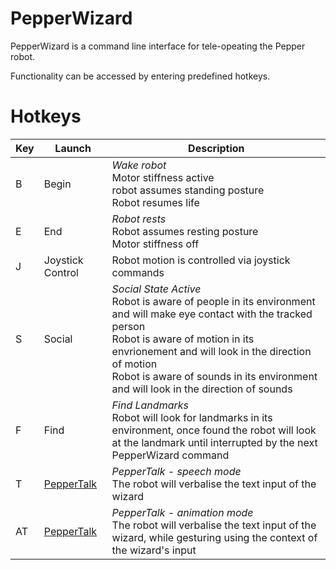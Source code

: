 # PepperWizard 

PepperWizard is a command line interface for tele-opeating the Pepper robot. 

Functionality can be accessed by entering predefined hotkeys. 

# Hotkeys 
| **Key**  | **Launch**        | **Description** |
| -------- | -------           | -------- 
| B        | Begin             | *Wake robot* <br>Motor stiffness active <br>robot assumes standing posture <br> Robot resumes life
| E        | End              | *Robot rests* <br> Robot assumes resting posture <br> Motor stiffness off
| J        | Joystick Control           | Robot motion is controlled via joystick commands
| S        | Social   | *Social State Active* <br> Robot is aware of people in its environment and will make eye contact with the tracked person <br> Robot is aware of motion in its envrionement and will look in the direction of motion <br> Robot is aware of sounds in its environment and will look in the direction of sounds
| F        | Find               | *Find Landmarks* <br> Robot will look for landmarks in its environment, once found the robot will look at the landmark until interrupted by the next PepperWizard command
| T        | [PepperTalk](/PepperTalk.md)               | *PepperTalk - speech mode* <br> The robot will verbalise the text input of the wizard
| AT        | [PepperTalk](/PepperTalk.md)               | *PepperTalk - animation mode* <br> The robot will verbalise the text input of the wizard, while gesturing using the context of the wizard's input | |

